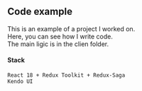 ## Code example
This is an example of a project I worked on.<br>
Here, you can see how I write code.
<br>
The main ligic is in the clien folder.

#### Stack
```
React 18 + Redux Toolkit + Redux-Saga
Kendo UI
```


